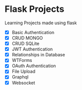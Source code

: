 # Flask Projects

Learning Projects made using flask

- [x] Basic Authentication
- [x] CRUD MONGO
- [x] CRUD SQLite
- [x] JWT Authentication
- [x] Relationships in Database
- [x] WTForms
- [x] OAuth Authentication
- [x] File Upload
- [x] Graphql
- [x] Websocket
